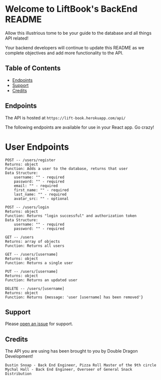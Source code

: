# Welcome to LiftBook's BackEnd README 

Allow this illustrious tome to be your guide to the database and all things
API related!

Your backend developers will continue to update this README as we complete objectives
and add more functionality to the API.

## Table of Contents

- [Endpoints](#Endpoints)
- [Support](#support)
- [Credits](#credits)

## Endpoints

The API is hosted at `https://lift-book.herokuapp.com/api/`

The following endpoints are available for use in your React app. Go crazy!


# User Endpoints

```
POST -- /users/register 
Returns: object
Function: Adds a user to the database, returns that user
Data Structure:
    username: "" - required
    password: "" - required
    email: "" - required
    first_name: "" - required
    last_name: "" - required
    avatar_src: "" - optional

POST -- /users/login
Returns: object
Function: Returns "login successful" and authorization token
Data Structure:
    username: "" - required
    password: "" - required

GET -- /users
Returns: array of objects
Function: Returns all users

GET -- /users/[username]
Returns: object
Function: Returns a single user

PUT -- /users/[username]
Returns: object
Function: Returns an updated user

DELETE -- /users/[username]
Returns: object
Function: Returns {message: 'user [username] has been removed'}
```


## Support

Please [open an issue](https://github.com/fraction/readme-boilerplate/issues/new) for support.

## Credits

The API you are using has been brought to you by Double Dragon Development!
    
    Dustin Snoap - Back End Engineer, Pizza Roll Master of the 9th circle
    Mychal Hall - Back End Engineer, Overseer of General Snack Distribution